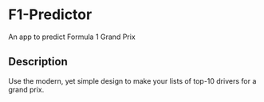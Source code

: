 # F1-Predictor
An app to predict Formula 1 Grand Prix

## Description
Use the modern, yet simple design to make your lists of top-10 drivers for a grand prix.
